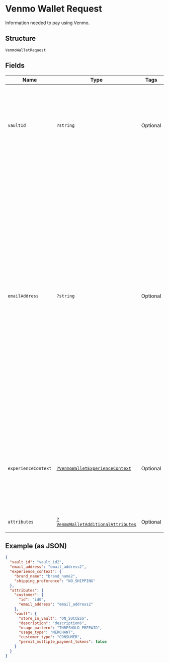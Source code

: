 
# Venmo Wallet Request

Information needed to pay using Venmo.

## Structure

`VenmoWalletRequest`

## Fields

| Name | Type | Tags | Description | Getter | Setter |
|  --- | --- | --- | --- | --- | --- |
| `vaultId` | `?string` | Optional | The PayPal-generated ID for the vaulted payment source. This ID should be stored on the merchant's server so the saved payment source can be used for future transactions.<br><br>**Constraints**: *Minimum Length*: `1`, *Maximum Length*: `255`, *Pattern*: `^[0-9a-zA-Z_-]+$` | getVaultId(): ?string | setVaultId(?string vaultId): void |
| `emailAddress` | `?string` | Optional | The internationalized email address.<blockquote><strong>Note:</strong> Up to 64 characters are allowed before and 255 characters are allowed after the <code>@</code> sign. However, the generally accepted maximum length for an email address is 254 characters. The pattern verifies that an unquoted <code>@</code> sign exists.</blockquote><br><br>**Constraints**: *Minimum Length*: `3`, *Maximum Length*: `254`, *Pattern*: ``(?:[a-zA-Z0-9!#$%&'*+/=?^_`{\|}~-]+(?:\.[a-zA-Z0-9!#$%&'*+/=?^_`{\|}~-]+)*\|(?:[\x01-\x08\x0b\x0c\x0e-\x1f\x21\x23-\x5b\x5d-\x7f]\|\[\x01-\x09\x0b\x0c\x0e-\x7f])*")@(?:(?:[a-zA-Z0-9](?:[a-zA-Z0-9-]*[a-zA-Z0-9])?\.)+[a-zA-Z0-9](?:[a-zA-Z0-9-]*[a-zA-Z0-9])?\|\[(?:(?:(2(5[0-5]\|[0-4][0-9])\|1[0-9][0-9]\|[1-9]?[0-9]))\.){3}(?:(2(5[0-5]\|[0-4][0-9])\|1[0-9][0-9]\|[1-9]?[0-9])\|[a-zA-Z0-9-]*[a-zA-Z0-9]:(?:[\x01-\x08\x0b\x0c\x0e-\x1f\x21-\x5a\x53-\x7f]\|\[\x01-\x09\x0b\x0c\x0e-\x7f])+)\])`` | getEmailAddress(): ?string | setEmailAddress(?string emailAddress): void |
| `experienceContext` | [`?VenmoWalletExperienceContext`](../../doc/models/venmo-wallet-experience-context.md) | Optional | Customizes the buyer experience during the approval process for payment with Venmo.<blockquote><strong>Note:</strong> Partners and Marketplaces might configure <code>shipping_preference</code> during partner account setup, which overrides the request values.</blockquote> | getExperienceContext(): ?VenmoWalletExperienceContext | setExperienceContext(?VenmoWalletExperienceContext experienceContext): void |
| `attributes` | [`?VenmoWalletAdditionalAttributes`](../../doc/models/venmo-wallet-additional-attributes.md) | Optional | Additional attributes associated with the use of this Venmo Wallet. | getAttributes(): ?VenmoWalletAdditionalAttributes | setAttributes(?VenmoWalletAdditionalAttributes attributes): void |

## Example (as JSON)

```json
{
  "vault_id": "vault_id2",
  "email_address": "email_address2",
  "experience_context": {
    "brand_name": "brand_name2",
    "shipping_preference": "NO_SHIPPING"
  },
  "attributes": {
    "customer": {
      "id": "id0",
      "email_address": "email_address2"
    },
    "vault": {
      "store_in_vault": "ON_SUCCESS",
      "description": "description6",
      "usage_pattern": "THRESHOLD_PREPAID",
      "usage_type": "MERCHANT",
      "customer_type": "CONSUMER",
      "permit_multiple_payment_tokens": false
    }
  }
}
```

